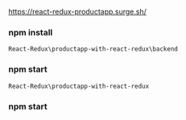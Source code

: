 https://react-redux-productapp.surge.sh/

### npm install


`React-Redux\productapp-with-react-redux\backend `
### npm start



`React-Redux\productapp-with-react-redux`
### npm start
